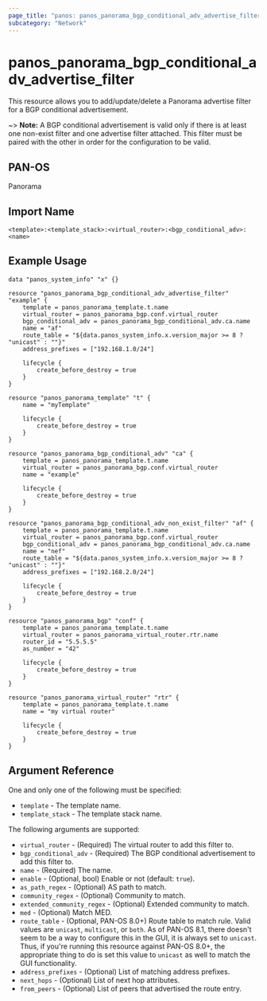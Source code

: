```yaml
---
page_title: "panos: panos_panorama_bgp_conditional_adv_advertise_filter"
subcategory: "Network"
---
```


# panos_panorama_bgp_conditional_adv_advertise_filter

This resource allows you to add/update/delete a Panorama advertise filter for a
BGP conditional advertisement.

~> **Note:** A BGP conditional advertisement is valid only if there is at least
one non-exist filter and one advertise filter attached.  This filter must be paired
with the other in order for the configuration to be valid.


## PAN-OS

Panorama


## Import Name

```shell
<template>:<template_stack>:<virtual_router>:<bgp_conditional_adv>:<name>
```


## Example Usage

```hcl
data "panos_system_info" "x" {}

resource "panos_panorama_bgp_conditional_adv_advertise_filter" "example" {
    template = panos_panorama_template.t.name
    virtual_router = panos_panorama_bgp.conf.virtual_router
    bgp_conditional_adv = panos_panorama_bgp_conditional_adv.ca.name
    name = "af"
    route_table = "${data.panos_system_info.x.version_major >= 8 ? "unicast" : ""}"
    address_prefixes = ["192.168.1.0/24"]

    lifecycle {
        create_before_destroy = true
    }
}

resource "panos_panorama_template" "t" {
    name = "myTemplate"

    lifecycle {
        create_before_destroy = true
    }
}

resource "panos_panorama_bgp_conditional_adv" "ca" {
    template = panos_panorama_template.t.name
    virtual_router = panos_panorama_bgp.conf.virtual_router
    name = "example"

    lifecycle {
        create_before_destroy = true
    }
}

resource "panos_panorama_bgp_conditional_adv_non_exist_filter" "af" {
    template = panos_panorama_template.t.name
    virtual_router = panos_panorama_bgp.conf.virtual_router
    bgp_conditional_adv = panos_panorama_bgp_conditional_adv.ca.name
    name = "nef"
    route_table = "${data.panos_system_info.x.version_major >= 8 ? "unicast" : ""}"
    address_prefixes = ["192.168.2.0/24"]

    lifecycle {
        create_before_destroy = true
    }
}

resource "panos_panorama_bgp" "conf" {
    template = panos_panorama_template.t.name
    virtual_router = panos_panorama_virtual_router.rtr.name
    router_id = "5.5.5.5"
    as_number = "42"

    lifecycle {
        create_before_destroy = true
    }
}

resource "panos_panorama_virtual_router" "rtr" {
    template = panos_panorama_template.t.name
    name = "my virtual router"

    lifecycle {
        create_before_destroy = true
    }
}
```

## Argument Reference

One and only one of the following must be specified:

* `template` - The template name.
* `template_stack` - The template stack name.

The following arguments are supported:

* `virtual_router` - (Required) The virtual router to add this filter to.
* `bgp_conditional_adv` - (Required) The BGP conditional advertisement to add
  this filter to.
* `name` - (Required) The name.
* `enable` - (Optional, bool) Enable or not (default: `true`).
* `as_path_regex` - (Optional) AS path to match.
* `community_regex` - (Optional) Community to match.
* `extended_community_regex` - (Optional) Extended community to match.
* `med` - (Optional) Match MED.
* `route_table` - (Optional, PAN-OS 8.0+) Route table to match rule.  Valid
  values are `unicast`, `multicast`, or `both`.  As of PAN-OS 8.1, there doesn't
  seem to be a way to configure this in the GUI, it is always set to `unicast`.
  Thus, if you're running this resource against PAN-OS 8.0+, the appropriate
  thing to do is set this value to `unicast` as well to match the GUI functionality.
* `address_prefixes` - (Optional) List of matching address prefixes.
* `next_hops` - (Optional) List of next hop attributes.
* `from_peers` - (Optional) List of peers that advertised the route entry.
